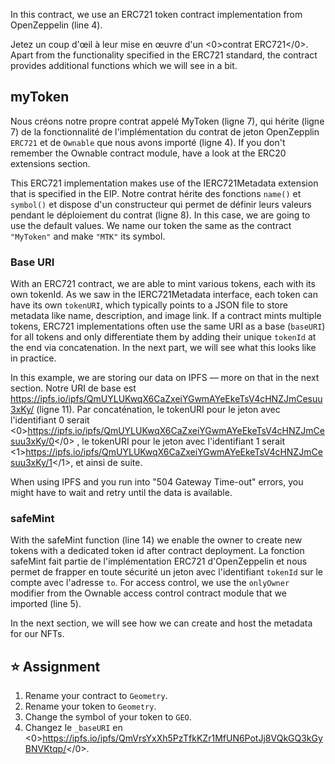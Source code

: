 In this contract, we use an ERC721 token contract implementation from OpenZeppelin (line 4).

Jetez un coup d'œil à leur mise en œuvre d'un <0>contrat ERC721</0>. Apart from the functionality specified in the ERC721 standard, the contract provides additional functions which we will see in a bit.

## myToken

Nous créons notre propre contrat appelé MyToken (ligne 7), qui hérite (ligne 7) de la fonctionnalité de l'implémentation du contrat de jeton OpenZepplin `ERC721` et de `Ownable` que nous avons importé (ligne 4). If you don't remember the Ownable contract module, have a look at the ERC20 extensions section.

This ERC721 implementation makes use of the IERC721Metadata extension that is specified in the EIP. Notre contrat hérite des fonctions `name()` et `symbol()`
et dispose d'un constructeur qui permet de définir leurs valeurs pendant le déploiement du contrat (ligne 8).
In this case, we are going to use the default values. We name our token the same as the contract `"MyToken"` and make `"MTK"` its symbol.

### Base URI

With an ERC721 contract, we are able to mint various tokens, each with its own tokenId. As we saw in the IERC721Metadata interface, each token can have its own `tokenURI`, which typically points to a JSON file to store metadata like name, description, and image link.
If a contract mints multiple tokens, ERC721 implementations often use the same URI as a base (`baseURI`) for all tokens and only differentiate them by adding their unique `tokenId` at the end via concatenation. In the next part, we will see what this looks like in practice.

In this example, we are storing our data on IPFS — more on that in the next section. Notre URI de base est <a href="https://ipfs.io/ipfs/QmUYLUKwqX6CaZxeiYGwmAYeEkeTsV4cHNZJmCesuu3xKy/0" target="_blank">https://ipfs.io/ipfs/QmUYLUKwqX6CaZxeiYGwmAYeEkeTsV4cHNZJmCesuu3xKy/</a> (ligne 11).
Par concaténation, le tokenURI pour le jeton avec l'identifiant 0 serait <0>https://ipfs.io/ipfs/QmUYLUKwqX6CaZxeiYGwmAYeEkeTsV4cHNZJmCesuu3xKy/0</0> , le tokenURI pour le jeton avec l'identifiant 1 serait <1>https://ipfs.io/ipfs/QmUYLUKwqX6CaZxeiYGwmAYeEkeTsV4cHNZJmCesuu3xKy/1</1>, et ainsi de suite.

When using IPFS and you run into "504 Gateway Time-out" errors, you might have to wait and retry until the data is available.

### safeMint

With the safeMint function (line 14) we enable the owner to create new tokens with a dedicated token id after contract deployment.
La fonction safeMint fait partie de l'implémentation ERC721 d'OpenZeppelin et nous permet de frapper en toute sécurité un jeton avec l'identifiant `tokenId` sur le compte avec l'adresse `to`. For access control, we use the `onlyOwner` modifier from the Ownable access control contract module that we imported (line 5).

In the next section, we will see how we can create and host the metadata for our NFTs.

## ⭐️ Assignment

1. Rename your contract to `Geometry`.
2. Rename your token to `Geometry`.
3. Change the symbol of your token to `GEO`.
4. Changez le `_baseURI` en <0>https://ipfs.io/ipfs/QmVrsYxXh5PzTfkKZr1MfUN6PotJj8VQkGQ3kGyBNVKtqp/</0>.
